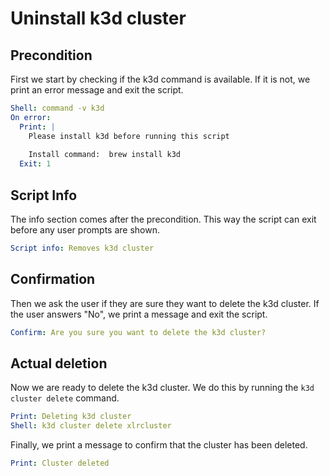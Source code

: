 # Uninstall k3d cluster

## Precondition 

First we start by checking if the k3d command is available. If it is not, we print an error message and exit the script.

```yaml instacli
Shell: command -v k3d
On error:
  Print: |
    Please install k3d before running this script
    
    Install command:  brew install k3d
  Exit: 1
```

## Script Info

The info section comes after the precondition. This way the script can exit before any user prompts are shown.

```yaml instacli
Script info: Removes k3d cluster
```

## Confirmation

Then we ask the user if they are sure they want to delete the k3d cluster. If the user answers "No", we print a message and exit the script.

```yaml instacli
Confirm: Are you sure you want to delete the k3d cluster?
```

## Actual deletion

Now we are ready to delete the k3d cluster. We do this by running the `k3d cluster delete` command.

```yaml instacli
Print: Deleting k3d cluster
Shell: k3d cluster delete xlrcluster
```
Finally, we print a message to confirm that the cluster has been deleted.

```yaml instacli
Print: Cluster deleted
```